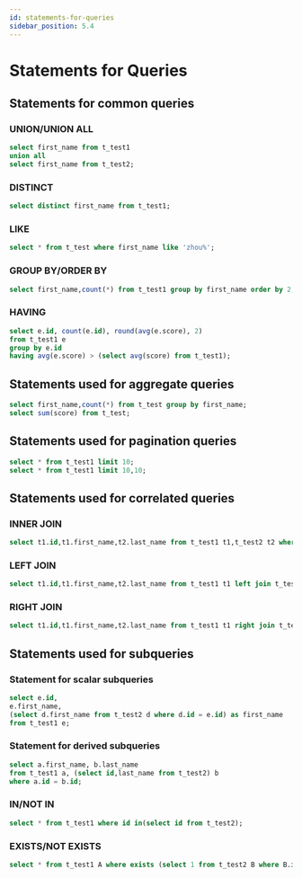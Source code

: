 ```yaml
---
id: statements-for-queries
sidebar_position: 5.4
---
```


# Statements for Queries

## Statements for common queries

### UNION/UNION ALL
```sql
select first_name from t_test1
union all
select first_name from t_test2;
```
### DISTINCT
```sql
select distinct first_name from t_test1;
```
### LIKE
```sql
select * from t_test where first_name like 'zhou%';
```
### GROUP BY/ORDER BY
```sql
select first_name,count(*) from t_test1 group by first_name order by 2;
```
### HAVING
```sql
select e.id, count(e.id), round(avg(e.score), 2)
from t_test1 e
group by e.id
having avg(e.score) > (select avg(score) from t_test1);
```
## Statements used for aggregate queries
```sql
select first_name,count(*) from t_test group by first_name;
select sum(score) from t_test;
```
## Statements used for pagination queries
```sql
select * from t_test1 limit 10;
select * from t_test1 limit 10,10;
```
## Statements used for correlated queries
### INNER JOIN
```sql
select t1.id,t1.first_name,t2.last_name from t_test1 t1,t_test2 t2 where t1.id = t2.id;
```
### LEFT JOIN
```sql
select t1.id,t1.first_name,t2.last_name from t_test1 t1 left join t_test2 t2 on t1.id = t2.id and t1.id=100;
```
### RIGHT JOIN
```sql
select t1.id,t1.first_name,t2.last_name from t_test1 t1 right join t_test2 t2 on t1.id = t2.id and t1.id=100;
```
## Statements used for subqueries
### Statement for scalar subqueries
```sql
select e.id,
e.first_name,
(select d.first_name from t_test2 d where d.id = e.id) as first_name
from t_test1 e;
```
### Statement for derived subqueries
```sql
select a.first_name, b.last_name
from t_test1 a, (select id,last_name from t_test2) b
where a.id = b.id;
```
### IN/NOT IN
```sql
select * from t_test1 where id in(select id from t_test2);
```
### EXISTS/NOT EXISTS
```sql
select * from t_test1 A where exists (select 1 from t_test2 B where B.id = A.id);
```







